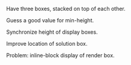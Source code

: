 Have three boxes, stacked on top of each other.

Guess a good value for min-height.

Synchronize height of display boxes.

Improve location of solution box.

Problem: inline-block display of render box.